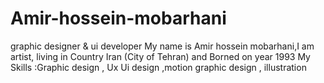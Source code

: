 # Amir-hossein-mobarhani
graphic designer & ui developer 
My name is Amir hossein mobarhani,I am artist, living in Country Iran (City of Tehran) and Borned on year 1993
My Skills :Graphic design , Ux Ui design ,motion graphic design , illustration



